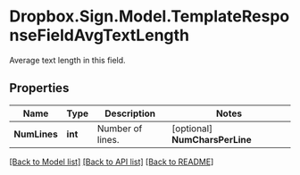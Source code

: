 # Dropbox.Sign.Model.TemplateResponseFieldAvgTextLength
Average text length in this field.

## Properties

Name | Type | Description | Notes
------------ | ------------- | ------------- | -------------
**NumLines** | **int** |  Number of lines.  | [optional] **NumCharsPerLine** | **int** |  Number of characters per line.  | [optional] 

[[Back to Model list]](../README.md#documentation-for-models) [[Back to API list]](../README.md#documentation-for-api-endpoints) [[Back to README]](../README.md)

